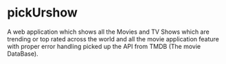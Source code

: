 # pickUrshow
A web application which shows all the Movies and TV Shows which are trending or top rated across the world and all the movie application feature  with proper error handling picked up the API from TMDB (The movie DataBase).
